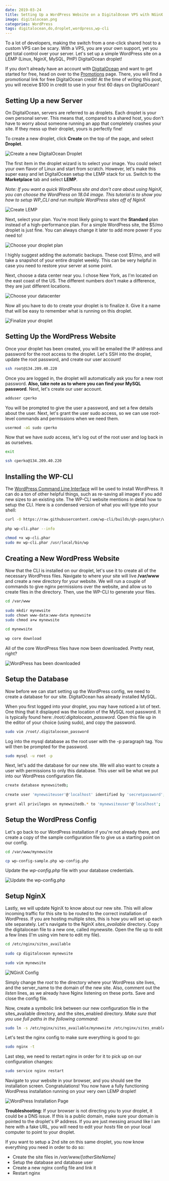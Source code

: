 ```yaml
---
date: 2019-03-24
title: Setting Up a WordPress Website on a DigitalOcean VPS with NGinX and WP-CLI
image: digitalocean.png
categories: WordPress
tags: digitalocean,do,droplet,wordpress,wp-cli
---
```

To a lot of developers, making the switch from a one-click shared host to a custom VPS can be scary. With a VPS, you are your own support, yet you get total control over your server. Let's set up a simple WordPress site on a LEMP (Linux, NginX, MySQL, PHP) DigitalOcean droplet!

If you don't already have an account with [DigitalOcean](https://www.digitalocean.com) and want to get started for free, head on over to the [Promotions](/promotions) page. There, you will find a promotional link for free DigitalOcean credit! At the time of writing this post, you will receive $100 in credit to use in your first 60 days on DigitalOcean!

## Setting Up a new Server

On DigitalOcean, servers are referred to as droplets. Each droplet is your own personal server. This means that, compared to a shared host, you don't have to worry about someone running an app that completely crashes your site. If they mess up their droplet, yours is perfectly fine!

To create a new droplet, click **Create** on the top of the page, and select **Droplet**.

![Create a new DigitalOcean Droplet](assets/images/create-new-droplet.png)

The first item in the droplet wizard is to select your image. You could select your own flavor of Linux and start from scratch. However, let's make this super easy and let DigitalOcean setup the LEMP stack for us. Switch to the **Marketplace** tab and select **LEMP**.

*Note: If you want a quick WordPress site and don't care about using NginX, you can choose the WordPress on 18.04 image. This tutorial is to show you how to setup WP_CLI and run multiple WordPress sites off of NginX*

![Create LEMP](assets/images/marketplace-lemp.png)

Next, select your plan. You're most likely going to want the **Standard** plan instead of a high-performance plan. For a simple WordPress site, the $5/mo droplet is just fine. You can always change it later to add more power if you need to!

![Choose your droplet plan](assets/images/choose-droplet-plan.png)

I highly suggest adding the automatic backups. These cost $1/mo, and will take a snapshot of your entire droplet weekly. This can be very helpful in case you need to restore your server at some point.

Next, choose a data center near you. I chose New York, as I'm located on the east coast of the US. The different numbers don't make a difference, they are just different locations.

![Choose your datacenter](assets/images/choose-datacenter.png)

Now all you have to do to create your droplet is to finalize it. Give it a name that will be easy to remember what is running on this droplet.

![Finalize your droplet](assets/images/finalize-droplet.png)

## Setting Up the WordPress Website

Once your droplet has been created, you will be emailed the IP address and password for the root access to the droplet. Let's SSH into the droplet, update the root password, and create our user account!

```bash
ssh root@134.209.40.220
```

Once you are logged in, the droplet will automatically ask you for a new root password. **Also, take note as to where you can find your MySQL password**. Next, let's create our user account.

```bash
adduser cperko
```

You will be prompted to give the user a password, and set a few details about the user. Next, let's grant the user sudo access, so we can use root-level commands and permissions when we need them.

```bash
usermod -aG sudo cperko
```

Now that we have *sudo* access, let's log out of the root user and log back in as ourselves.

```bash
exit

ssh cperko@134.209.40.220
```

## Installing the WP-CLI

The [WordPress Command Line Interface](https://wp-cli.org/) will be used to install WordPress. It can do a ton of other helpful things, such as re-saving all images if you add new sizes to an existing site. The WP-CLI website mentions in detail how to setup the CLI. Here is a condensed version of what you will type into your shell:

```bash
curl -O https://raw.githubusercontent.com/wp-cli/builds/gh-pages/phar/wp-cli.phar
 
php wp-cli.phar --info
 
chmod +x wp-cli.phar
sudo mv wp-cli.phar /usr/local/bin/wp
```

## Creating a New WordPress Website

Now that the CLI is installed on our droplet, let's use it to create all of the necessary WordPress files. Navigate to where your site will live **/var/www** and create a new directory for your website. We will run a couple of commands to give nginx permissions over the website, and allow us to create files in the directory. Then, use the WP-CLI to generate your files.

```bash
cd /var/www
 
sudo mkdir mynewsite
sudo chown www-data:www-data mynewsite
sudo chmod a+w mynewsite
 
cd mynewsite
 
wp core download
```

All of the core WordPress files have now been downloaded. Pretty neat, right?

![WordPress has been downloaded](assets/images/wp-downloaded.png)

## Setup the Database

Now before we can start setting up the WordPress config, we need to create a database for our site. DigitalOcean has already installed MySQL.

When you first logged into your droplet, you may have noticed a lot of text. One thing that it displayed was the location of the MySQL root password. It is typically found here: */root/.digitalocean_password*. Open this file up in the editor of your choice (using sudo), and copy the password.

```bash
sudo vim /root/.digitalocean_password
```

Log into the mysql database as the root user with the -p paragraph tag. You will then be prompted for the password.

```bash
sudo mysql -u root -p
```

Next, let's add the database for our new site. We will also want to create a user with permissions to only this database. This user will be what we put into our WordPress configuration file.

```bash
create database mynewsitedb;
 
create user 'mynewsiteuser'@'localhost' identified by 'secretpassword';
 
grant all privileges on mynewsitedb.* to 'mynewsiteuser'@'localhost';
```

## Setup the WordPress Config

Let's go back to our WordPress installation if you're not already there, and create a copy of the sample configuration file to give us a starting point on our config.

```bash
cd /var/www/mynewsite

cp wp-config-sample.php wp-config.php
```

Update the *wp-config.php* file with your database credentials.

![Update the wp-config.php](assets/images/wp-config.png)

## Setup NginX

Lastly, we will update NginX to know about our new site. This will allow incoming traffic for this site to be routed to the correct installation of WordPress. If you are hosting multiple sites, this is how you will set up each site separately. Let's navigate to the NginX *sites_available* directory. Copy the digitalocean file to a new one, called mynewsite. Open the file up to edit a few lines (I'm using vim here to edit my file).

```bash
cd /etc/nginx/sites_available
 
sudo cp digitalocean mynewsite
 
sudo vim mynewsite
```

![NGinX Config](assets/images/nginxconfig.png)

Simply change the *root* to the directory where your WordPress site lives, and the server_name to the domain of the new site. Also, comment out the *listen* lines, as we already have Nginx listening on these ports. Save and close the config file.

Now, create a symbolic link between our new configuration file in the sites_available directory, and the sites_enabled directory. *Make sure that you use full paths in the following command*:

```bash
sudo ln -s /etc/nginx/sites_available/mynewsite /etc/nginx/sites_enabled
```

Let's test the nginx config to make sure everything is good to go:

```bash
sudo nginx -t
```

Last step, we need to restart nginx in order for it to pick up on our configuration changes:

```bash
sudo service nginx restart
```

Navigate to your website in your browser, and you should see the installation screen. Congratulations! You now have a fully functioning WordPress installation running on your very own LEMP droplet!

![WordPress Installation Page](/assets/images/wp-installation-page.png)

**Troubleshooting**: If your browser is not directing you to your droplet, it could be a DNS issue. If this is a public domain, make sure your domain is pointed to the droplet's IP address. If you are just messing around like I am here with a fake URL, you will need to edit your *hosts* file on your local computer to point to your droplet.

If you want to setup a 2nd site on this same droplet, you now know everything you need in order to do so:

* Create the site files in */var/www/[otherSiteName]*
* Setup the database and database user
* Create a new nginx config file and link it
* Restart nginx
